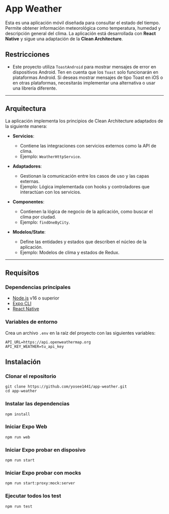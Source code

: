 # **App Weather**

Esta es una aplicación móvil diseñada para consultar el estado del tiempo. Permite obtener información meteorológica como temperatura, humedad y descripción general del clima. La aplicación está desarrollada con **React Native** y sigue una adaptación de la **Clean Architecture**.

## **Restricciones**
- Este proyecto utiliza `ToastAndroid` para mostrar mensajes de error en dispositivos Android. Ten en cuenta que los `Toast` solo funcionarán en plataformas Android. Si deseas mostrar mensajes de tipo Toast en iOS o en otras plataformas, necesitarás implementar una alternativa o usar una librería diferente.

---

## **Arquitectura**

La aplicación implementa los principios de Clean Architecture adaptados de la siguiente manera:

- **Servicios**:
  - Contiene las integraciones con servicios externos como la API de clima.
  - Ejemplo: `WeatherHttpService`.

- **Adaptadores**:
  - Gestionan la comunicación entre los casos de uso y las capas externas.
  - Ejemplo: Lógica implementada con hooks y controladores que interactúan con los servicios.

- **Componentes**:
  - Contienen la lógica de negocio de la aplicación, como buscar el clima por ciudad.
  - Ejemplo: `findOneByCity`.

- **Modelos/State**:
  - Define las entidades y estados que describen el núcleo de la aplicación.
  - Ejemplo: Modelos de clima y estados de Redux.

---

## **Requisitos**

### **Dependencias principales**
- [Node.js](https://nodejs.org) v16 o superior
- [Expo CLI](https://expo.dev)
- [React Native](https://reactnative.dev)

### **Variables de entorno**
Crea un archivo `.env` en la raíz del proyecto con las siguientes variables:

```plaintext
API_URL=https://api.openweathermap.org
API_KEY_WEATHER=tu_api_key
```

## **Instalación**

### **Clonar el repositorio**
```code
git clone https://github.com/yosee1441/app-weather.git
cd app-weather
```

### **Instalar las dependencias**
```code
npm install
```

### **Iniciar Expo Web**
```code
npm run web
```

### **Iniciar Expo probar en disposivo**
```code
npm run start
```

### **Iniciar Expo probar con mocks**
```code
npm run start:proxy:mock:server
```

### **Ejecutar todos los test**
```code
npm run test
```
